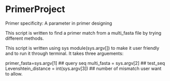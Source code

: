 # PrimerProject
 Primer specificity: A parameter in primer designing


This script is written to find a primer match from a multi_fasta file by trying different methods.

This script is written using sys module(sys.argv[]) to make it user friendly and to run it through terminal. It takes three arguements:

primer_fasta=sys.argv[1]  ## query seq
multi_fasta = sys.argv[2] ## test_seq
Levenshtein_distance = int(sys.argv[3])  ## number of mismatch user want to allow.

 
